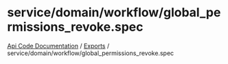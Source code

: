 # service/domain/workflow/global\_permissions\_revoke.spec
 
[Api Code Documentation](../README.md) / [Exports](../modules.md) / service/domain/workflow/global\_permissions\_revoke.spec

